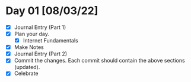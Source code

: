 # Day 01 [08/03/22]

- [x] Journal Entry (Part 1)
- [x] Plan your day.
  - [x] Internet Fundamentals
- [x] Make Notes
- [x] Journal Entry (Part 2)
- [x] Commit the changes. Each commit should contain the above sections (updated).
- [x] Celebrate
<!-- [x] to tick -->
